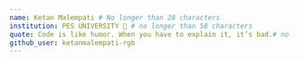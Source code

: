 ```yaml
---
name: Ketan Malempati # No longer than 28 characters
institution: PES UNIVERSITY 🚩 # no longer than 58 characters
quote: Code is like humor. When you have to explain it, it’s bad.# no longer than 100 characters, avoid using quotes(") to guarantee the format remains the same.
github_user: ketanmalempati-rgb
---
```

